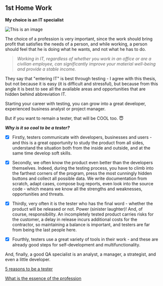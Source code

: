 ## 1st Home Work 
**My choice is an IT specialist**

![This is an image](https://github.com/ileencz/acodemyqa2/blob/feature/create_readme/index.jpg)

The choice of a profession is very important, since the work should bring profit that satisfies the needs of a person, and while working, a person should feel that he is doing what he wants, and not what he has to do.

>*Working in IT, regardless of whether you work in an office or are a civilian employee, can significantly improve your material well-being and provide a stable income.*

They say that "entering IT" is best through testing - I agree with this thesis, but not because it is easy (it is difficult and stressful), but because from this angle it is best to see all the available areas and opportunities that are hidden behind abbreviation IT.

Starting your career with testing, you can grow into a great developer, experienced business analyst or project manager.

But if you want to remain a tester, that will be COOL too. :innocent:

***Why is it so cool to be a tester?***

- [x] Firstly, testers communicate with developers, businesses and users - and this is a great opportunity to study the product from all sides, understand the situation both from the inside and outside, and at the same time develop soft skills.

- [x] Secondly, we often know the product even better than the developers themselves. Indeed, during the testing process, you have to climb into the farthest corners of the program, press the most cunningly hidden buttons and collect all possible data. We write documentation from scratch, adapt cases, compose bug reports, even look into the source code - which means we know all the strengths and weaknesses, opportunities and threats.

- [x] Thirdly, very often it is the tester who has the final word - whether the product will be released or not. Power (sinister laughter)!
And, of course, responsibility. An incompletely tested product carries risks for the customer, a delay in release incurs additional costs for the contractor, so maintaining a balance is important, and testers are far from being the last people here.

- [x] Fourthly, testers use a great variety of tools in their work - and these are already good steps for self-development and multifunctionality.

And, finally, a good QA specialist is an analyst, a manager, a strategist, and even a little developer.


[5 reasons to be a tester](https://habr.com/ru/post/168541/)

[What is the essence of the profession](https://habr.com/ru/company/habr_career/blog/517812/)

 


